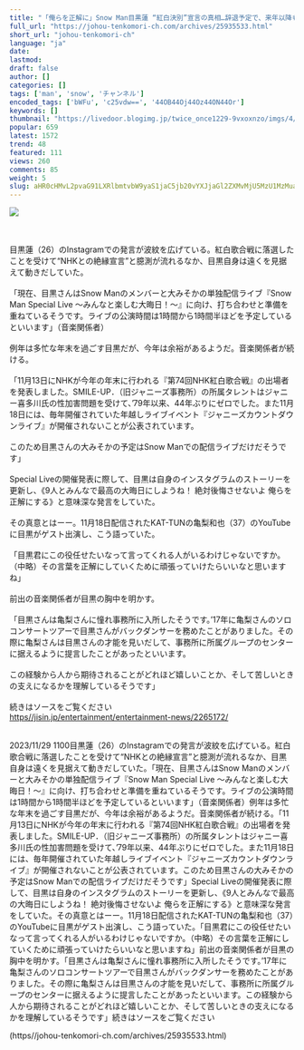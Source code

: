```yaml
---
title: "「俺らを正解に」Snow Man目黒蓮 “紅白決別”宣言の真相…辞退予定で、来年以降も出場しない方針 "
full_url: "https://johou-tenkomori-ch.com/archives/25935533.html"
short_url: "johou-tenkomori-ch"
language: "ja"
date: 
lastmod: 
draft: false
author: []
categories: []
tags: ['man', 'snow', 'チャンネル']
encoded_tags: ['bWFu', 'c25vdw==', '44OB44Oj44Oz44ON44Or']
keywords: []
thumbnail: "https://livedoor.blogimg.jp/twice_once1229-9vxoxnzo/imgs/4/1/41a72fad.jpg"
popular: 659
latest: 1572
trend: 48
featured: 111
views: 260
comments: 85
weight: 5
slug: aHR0cHMvL2pvaG91LXRlbmtvbW9yaS1jaC5jb20vYXJjaGl2ZXMvMjU5MzU1MzMuaHRtbA==
---
```


![](https://livedoor.blogimg.jp/twice_once1229-9vxoxnzo/imgs/4/1/41a72fad.jpg)

<div><br> <br> 目黒蓮（26）のInstagramでの発言が波紋を広げている。紅白歌合戦に落選したことを受けて“NHKとの絶縁宣言”と臆測が流れるなか、目黒自身は遠くを見据えて動きだしていた。 <br> <br> 「現在、目黒さんはSnow Manのメンバーと大みそかの単独配信ライブ『Snow Man Special Live ～みんなと楽しむ大晦日！～』に向け、打ち合わせと準備を重ねているそうです。ライブの公演時間は1時間から1時間半ほどを予定しているといいます」（音楽関係者） <br> <br> 例年は多忙な年末を過ごす目黒だが、今年は余裕があるようだ。音楽関係者が続ける。 <br> <br> 「11月13日にNHKが今年の年末に行われる『第74回NHK紅白歌合戦』の出場者を発表しました。SMILE-UP．（旧ジャニーズ事務所）の所属タレントはジャニー喜多川氏の性加害問題を受けて、’79年以来、44年ぶりにゼロでした。また11月18日には、毎年開催されていた年越しライブイベント『ジャニーズカウントダウンライブ』が開催されないことが公表されています。 <br> <br> このため目黒さんの大みそかの予定はSnow Manでの配信ライブだけだそうです」 <br> <br> Special Liveの開催発表に際して、目黒は自身のインスタグラムのストーリーを更新し、《9人とみんなで最高の大晦日にしようね！ 絶対後悔させないよ 俺らを正解にする》と意味深な発言をしていた。 <br> <br> その真意とはーー。11月18日配信されたKAT-TUNの亀梨和也（37）のYouTubeに目黒がゲスト出演し、こう語っていた。 <br> <br> 「目黒君にこの役任せたいなって言ってくれる人がいるわけじゃないですか。（中略）その言葉を正解にしていくために頑張っていけたらいいなと思いますね」 <br> <br> 前出の音楽関係者が目黒の胸中を明かす。 <br> <br> 「目黒さんは亀梨さんに憧れ事務所に入所したそうです。’17年に亀梨さんのソロコンサートツアーで目黒さんがバックダンサーを務めたことがありました。その際に亀梨さんは目黒さんの才能を見いだして、事務所に所属グループのセンターに据えるように提言したことがあったといいます。 <br> <br> この経験から人から期待されることがどれほど嬉しいことか、そして苦しいときの支えになるかを理解しているそうです」 <br> <br> 続きはソースをご覧ください <br> <a href='https//jisin.jp/entertainment/entertainment-news/2265172/' target='_blank'>https//jisin.jp/entertainment/entertainment-news/2265172/</a><br> <br> <p>2023/11/29 1100目黒蓮（26）のInstagramでの発言が波紋を広げている。紅白歌合戦に落選したことを受けて“NHKとの絶縁宣言”と臆測が流れるなか、目黒自身は遠くを見据えて動きだしていた。「現在、目黒さんはSnow Manのメンバーと大みそかの単独配信ライブ『Snow Man Special Live ～みんなと楽しむ大晦日！～』に向け、打ち合わせと準備を重ねているそうです。ライブの公演時間は1時間から1時間半ほどを予定しているといいます」（音楽関係者）例年は多忙な年末を過ごす目黒だが、今年は余裕があるようだ。音楽関係者が続ける。「11月13日にNHKが今年の年末に行われる『第74回NHK紅白歌合戦』の出場者を発表しました。SMILE-UP．（旧ジャニーズ事務所）の所属タレントはジャニー喜多川氏の性加害問題を受けて、’79年以来、44年ぶりにゼロでした。また11月18日には、毎年開催されていた年越しライブイベント『ジャニーズカウントダウンライブ』が開催されないことが公表されています。このため目黒さんの大みそかの予定はSnow Manでの配信ライブだけだそうです」Special Liveの開催発表に際して、目黒は自身のインスタグラムのストーリーを更新し、《9人とみんなで最高の大晦日にしようね！ 絶対後悔させないよ 俺らを正解にする》と意味深な発言をしていた。その真意とはーー。11月18日配信されたKAT-TUNの亀梨和也（37）のYouTubeに目黒がゲスト出演し、こう語っていた。「目黒君にこの役任せたいなって言ってくれる人がいるわけじゃないですか。（中略）その言葉を正解にしていくために頑張っていけたらいいなと思いますね」前出の音楽関係者が目黒の胸中を明かす。「目黒さんは亀梨さんに憧れ事務所に入所したそうです。’17年に亀梨さんのソロコンサートツアーで目黒さんがバックダンサーを務めたことがありました。その際に亀梨さんは目黒さんの才能を見いだして、事務所に所属グループのセンターに据えるように提言したことがあったといいます。この経験から人から期待されることがどれほど嬉しいことか、そして苦しいときの支えになるかを理解しているそうです」続きはソースをご覧ください</p></div>

(https//johou-tenkomori-ch.com/archives/25935533.html)

